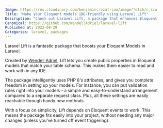 ```yaml
---
Image: https://res.cloudinary.com/benjamincrozat-com/image/fetch/c_scale,f_webp,q_auto,w_1200/https://life-long-bunny.fra1.digitaloceanspaces.com/media-library/production/52/lift_lnkmn9.png
Title: "Make your Eloquent models IDE-friendly using Laravel Lift"
Description: "Check out Laravel Lift, a package that enhances Eloquent Models and makes them more IDE-friendly - all thanks to Wendell Adriel."
Canonical: https://github.com/WendellAdriel/laravel-lift
Published at: 2023-08-29
Categories: laravel, packages
---
```


Laravel Lift is a fantastic package that boosts your Eloquent Models in Laravel.
 
Created by [Wendell Adriel](https://wendelladriel.com), Lift lets you create public properties in Eloquent models that match your table schema. This makes them easier to read and work with in any IDE.

The package intelligently uses PHP 8's attributes, and gives you complete freedom in setting up your models. For instance, you can put validation rules right into your models - a simple and easy-to-understand arrangement compared to a separate request class. Plus, all these settings are easily reachable through handy new methods.
 
With a focus on simplicity, Lift depends on Eloquent events to work. This means the package fits easily into your project, without needing any major changes (unless you've turned off event triggering).

